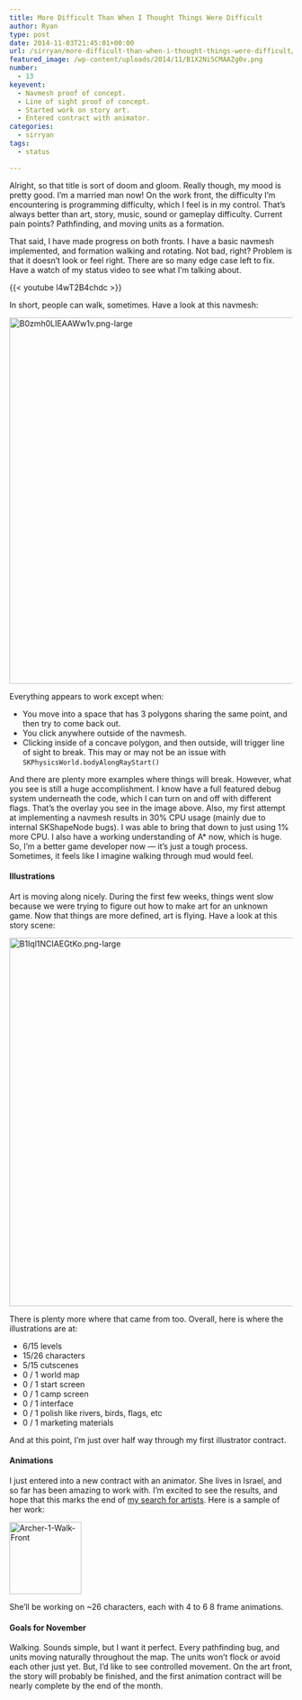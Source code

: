 ```yaml
---
title: More Difficult Than When I Thought Things Were Difficult
author: Ryan
type: post
date: 2014-11-03T21:45:01+00:00
url: /sirryan/more-difficult-than-when-i-thought-things-were-difficult/
featured_image: /wp-content/uploads/2014/11/B1X2Ni5CMAAZg0v.png
number:
  - 13
keyevent:
  - Navmesh proof of concept.
  - Line of sight proof of concept.
  - Started work on story art.
  - Entered contract with animator.
categories:
  - sirryan
tags:
  - status

---
```

Alright, so that title is sort of doom and gloom. Really though, my mood is pretty good. I&#8217;m a married man now! On the work front, the difficulty I&#8217;m encountering is programming difficulty, which I feel is in my control. That&#8217;s always better than art, story, music, sound or gameplay difficulty. Current pain points? Pathfinding, and moving units as a formation.
<!--more-->

That said, I have made progress on both fronts. I have a basic navmesh implemented, and formation walking and rotating. Not bad, right? Problem is that it doesn&#8217;t look or feel right. There are so many edge case left to fix. Have a watch of my status video to see what I&#8217;m talking about.

{{< youtube l4wT2B4chdc >}}

In short, people can walk, sometimes. Have a look at this navmesh:

<div class="inlineimg">
  <img class="alignnone size-full wp-image-1415" src="http://localhost:8888/wp-content/uploads/2014/11/B0zmh0LIEAAWw1v-2.png-large-2.png" alt="B0zmh0LIEAAWw1v.png-large" width="650" />
</div>

Everything appears to work except when:

  * You move into a space that has 3 polygons sharing the same point, and then try to come back out.
  * You click anywhere outside of the navmesh.
  * Clicking inside of a concave polygon, and then outside, will trigger line of sight to break. This may or may not be an issue with `SKPhysicsWorld.bodyAlongRayStart()`

And there are plenty more examples where things will break. However, what you see is still a huge accomplishment. I know have a full featured debug system underneath the code, which I can turn on and off with different flags. That&#8217;s the overlay you see in the image above. Also, my first attempt at implementing a navmesh results in 30% CPU usage (mainly due to internal SKShapeNode bugs). I was able to bring that down to just using 1% more CPU. I also have a working understanding of A* now, which is huge. So, I&#8217;m a better game developer now &#8212; it&#8217;s just a tough process. Sometimes, it feels like I imagine walking through mud would feel.

#### Illustrations

Art is moving along nicely. During the first few weeks, things went slow because we were trying to figure out how to make art for an unknown game. Now that things are more defined, art is flying. Have a look at this story scene:

<div class="inlineimg">
  <img class="alignnone size-full wp-image-1420" src="http://localhost:8888/wp-content/uploads/2014/11/B1Iql1NCIAEGtKo-2.png-large-2.png" alt="B1Iql1NCIAEGtKo.png-large" width="662" height="654" srcset="http://localhost:8888/wp-content/uploads/2014/11/B1Iql1NCIAEGtKo-2.png-large-2.png 662w, http://localhost:8888/wp-content/uploads/2014/11/B1Iql1NCIAEGtKo-2.png-large-2-300x296.png 300w, http://localhost:8888/wp-content/uploads/2014/11/B1Iql1NCIAEGtKo-2.png-large-2-100x100.png 100w" sizes="(max-width: 662px) 100vw, 662px" />
</div>

There is plenty more where that came from too. Overall, here is where the illustrations are at:

  * 6/15 levels
  * 15/26 characters
  * 5/15 cutscenes
  * 0 / 1 world map
  * 0 / 1 start screen
  * 0 / 1 camp screen
  * 0 / 1 interface
  * 0 / 1 polish like rivers, birds, flags, etc
  * 0 / 1 marketing materials

<div>
  And at this point, I&#8217;m just over half way through my first illustrator contract.
</div>

#### Animations

I just entered into a new contract with an animator. She lives in Israel, and so far has been amazing to work with. I&#8217;m excited to see the results, and hope that this marks the end of <a href="http://battleofbrothers.com/sirryan/my-experiences-hiring-an-artist-part-2" target="_blank">my search for artists</a>. Here is a sample of her work:

<div class="inlineimg">
  <img class="alignnone size-full wp-image-1395" src="http://localhost:8888/wp-content/uploads/2014/11/Archer-1-Walk-Front-2.gif" alt="Archer-1-Walk-Front" width="128" height="128" srcset="http://localhost:8888/wp-content/uploads/2014/11/Archer-1-Walk-Front-2.gif 128w, http://localhost:8888/wp-content/uploads/2014/11/Archer-1-Walk-Front-2-100x100.gif 100w" sizes="(max-width: 128px) 100vw, 128px" />
</div>

She&#8217;ll be working on ~26 characters, each with 4 to 6 8 frame animations.

#### Goals for November

Walking. Sounds simple, but I want it perfect. Every pathfinding bug, and units moving naturally throughout the map. The units won&#8217;t flock or avoid each other just yet. But, I&#8217;d like to see controlled movement. On the art front, the story will probably be finished, and the first animation contract will be nearly complete by the end of the month.